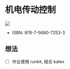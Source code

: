 # 机电传动控制

![](assets/2022-09-18-19-55-22.png)

- ISBN: 978-7-5680-7253-3

## 想法

- [ ] 作业使用 runkit, 结合 katex
